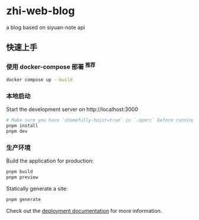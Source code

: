 # zhi-web-blog

a blog based on siyuan-note api

## 快速上手

### 使用 docker-compose 部署 <sup>推荐</sup>

```bash
docker compose up --build
```

### 本地启动

Start the development server on http://localhost:3000

```bash
# Make sure you have `shamefully-hoist=true` in `.npmrc` before running pnpm install
pnpm install
pnpm dev
```

### 生产环境

Build the application for production:

```bash
pnpm build
pnpm preview
```

Statically generate a site:

```bash
pnpm generate
```

Check out the [deployment documentation](https://nuxt.com/docs/getting-started/deployment) for more information.